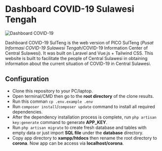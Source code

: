 # Dashboard COVID-19 Sulawesi Tengah

![Dashboard COVID-19](https://i.ibb.co/ZxMrkx4/image.png)

Dashboard COVID-19 SulTeng is the web version of PICO SulTeng (*Pusat Informasi COVID-19 Sulawesi Tengah*/COVID-19 Information Center of Central Sulawesi). It was built on Laravel and Vue.js + Tailwind CSS.  This website is built to facilitate the people of Central Sulawesi in obtaining information about the current situation of COVID-19 in Central Sulawesi.

## Configuration

* Clone this repository to your PC/laptop.
* Open terminal/CMD then go to the **root directory** of the clone results.
* Run this comman `cp .env.example .env`
* Run `composer install`/`composer update` command to install all required dependencies.
* After the dependency installation process is complete, run `php artisan key:generate` command to generate **APP_KEY**.
* Run `php artisan migrate` to create fresh database and tables with empty data or just import **SQL file** under the **database** directory.
* Copy app directory to **xampp/htdocs** then rename the root directory to **corona**. Now app can be access via **localhost/corona**.
